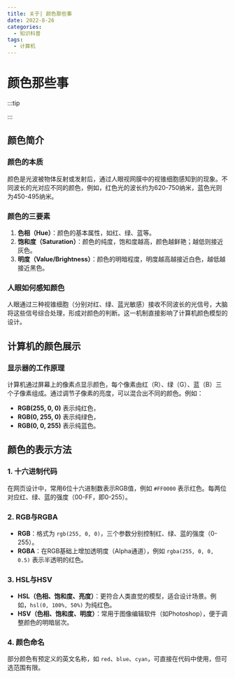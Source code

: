 ```yaml
---
title: 关于| 颜色那些事
date: 2022-8-26
categories:
  - 知识科普
tags:
  - 计算机
---
```


# 颜色那些事

:::tip



:::

## 颜色简介

### 颜色的本质

颜色是光波被物体反射或发射后，通过人眼视网膜中的视锥细胞感知到的现象。不同波长的光对应不同的颜色，例如，红色光的波长约为620-750纳米，蓝色光则为450-495纳米。

### 颜色的三要素

1. **色相（Hue）**：颜色的基本属性，如红、绿、蓝等。  
2. **饱和度（Saturation）**：颜色的纯度，饱和度越高，颜色越鲜艳；越低则接近灰色。  
3. **明度（Value/Brightness）**：颜色的明暗程度，明度越高越接近白色，越低越接近黑色。

### 人眼如何感知颜色

人眼通过三种视锥细胞（分别对红、绿、蓝光敏感）接收不同波长的光信号，大脑将这些信号综合处理，形成对颜色的判断。这一机制直接影响了计算机颜色模型的设计。



## 计算机的颜色展示

### 显示器的工作原理

计算机通过屏幕上的像素点显示颜色，每个像素由红（R）、绿（G）、蓝（B）三个子像素组成。通过调节子像素的亮度，可以混合出不同的颜色。例如：

- **RGB(255, 0, 0)** 表示纯红色，  
- **RGB(0, 255, 0)** 表示纯绿色，  
- **RGB(0, 0, 255)** 表示纯蓝色。



## 颜色的表示方法

### 1. 十六进制代码

在网页设计中，常用6位十六进制数表示RGB值，例如 `#FF0000` 表示红色。每两位对应红、绿、蓝的强度（00-FF，即0-255）。



### 2. RGB与RGBA

- **RGB**：格式为 `rgb(255, 0, 0)`，三个参数分别控制红、绿、蓝的强度（0-255）。  
- **RGBA**：在RGB基础上增加透明度（Alpha通道），例如 `rgba(255, 0, 0, 0.5)` 表示半透明的红色。



### 3. HSL与HSV

- **HSL（色相、饱和度、亮度）**：更符合人类直觉的模型，适合设计场景。例如，`hsl(0, 100%, 50%)` 为纯红色。  
- **HSV（色相、饱和度、明度）**：常用于图像编辑软件（如Photoshop），便于调整颜色的明暗层次。



### 4. 颜色命名

部分颜色有预定义的英文名称，如 `red`、`blue`、`cyan`，可直接在代码中使用，但可选范围有限。


